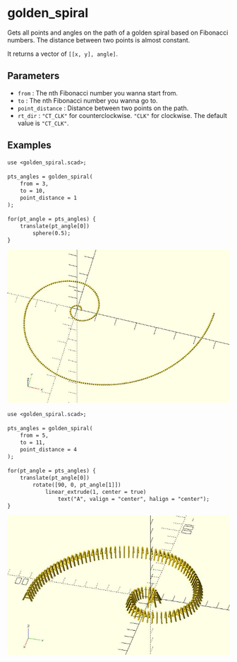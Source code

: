 # golden_spiral

Gets all points and angles on the path of a golden spiral based on Fibonacci numbers. The distance between two  points is almost constant. 

It returns a vector of `[[x, y], angle]`. 

## Parameters

- `from` : The nth Fibonacci number you wanna start from.
- `to` : The nth Fibonacci number you wanna go to.
- `point_distance` : Distance between two points on the path.
- `rt_dir` : `"CT_CLK"` for counterclockwise. `"CLK"` for clockwise. The default value is `"CT_CLK"`.

## Examples
    
	use <golden_spiral.scad>;
	        
	pts_angles = golden_spiral(
	    from = 3, 
	    to = 10, 
	    point_distance = 1
	);
	
	for(pt_angle = pts_angles) {
	    translate(pt_angle[0]) 
	        sphere(0.5);
    }

![golden_spiral](images/lib3x-golden_spiral-1.JPG)
	
	use <golden_spiral.scad>;
	        
	pts_angles = golden_spiral(
	    from = 5, 
	    to = 11, 
	    point_distance = 4
	);
	    
	for(pt_angle = pts_angles) {
	    translate(pt_angle[0]) 
	        rotate([90, 0, pt_angle[1]])
	            linear_extrude(1, center = true) 
	                text("A", valign = "center", halign = "center");
	}
    
![golden_spiral](images/lib3x-golden_spiral-2.JPG)